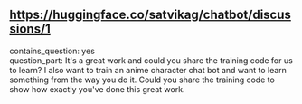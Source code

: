 ## https://huggingface.co/satvikag/chatbot/discussions/1

contains_question: yes  
question_part: It's a great work and could you share the training code for us to learn? I also want to train an anime character chat bot and want to learn something from the way you do it. Could you share the training code to show how exactly you've done this great work.